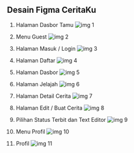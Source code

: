 ## Desain Figma CeritaKu

1. Halaman Dasbor Tamu
![img 1](desain/5.png)

2. Menu Guest
![img 2](desain/2.png)

3. Halaman Masuk / Login
![img 3](desain/3.png)

4. Halaman Daftar
![img 4](desain/4.png)

5. Halaman Dasbor
![img 5](desain/1.png)

6. Halaman Jelajah
![img 6](desain/6.png)

7. Halaman Detail Cerita
![img 7](desain/7.png)

8. Halaman Edit / Buat Cerita
![img 8](desain/8.png)

9. Pilihan Status Terbit dan Text Editor
![img 9](desain/9.png)

10. Menu Profil
![img 10](desain/10.png)

11. Profil
![img 11](desain/11.png)